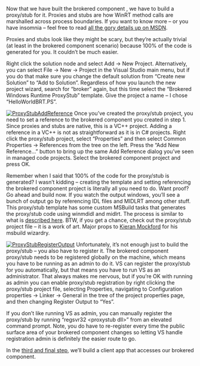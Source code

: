 Now that we have built the brokered component , we have to build a
proxy/stub for it. Proxies and stubs are how WinRT method calls are
marshalled across process boundaries. If you want to know more – or you
have insomnia – feel free to read [all the gory details up on
MSDN](http://msdn.microsoft.com/en-us/library/windows/desktop/ms692621(v=vs.85).aspx).

Proxies and stubs look like they might be scary, but they’re actually
trivial (at least in the brokered component scenario) because 100% of
the code is generated for you. It couldn’t be much easier.

Right click the solution node and select Add -\> New Project.
Alternatively, you can select File -\> New -\> Project in the Visual
Studio main menu, but if you do that make sure you change the default
solution from “Create new Solution” to “Add to Solution”. Regardless of
how you launch the new project wizard, search for “broker” again, but
this time select the “Brokered Windows Runtime ProxyStub” template. Give
the project a name – I chose “HelloWorldBRT.PS”.

[![ProxyStubAddReference](http://devhawk.net/wp-content/uploads/2014/04/ProxyStubAddReference-300x174.png)](http://devhawk.net/wp-content/uploads/2014/04/ProxyStubAddReference.png) Once
you’ve created the proxy/stub project, you need to set a reference to
the brokered component you created in step 1. Since proxies and stubs
are native, this is a VC++ project. Adding a reference in a VC++ is not
as straightforward as it is in C\# projects. Right click the proxy/stub
project, select “Properties” and then select Common Properties -\>
References from the tree on the left. Press the “Add New Reference…”
button to bring up the same Add Reference dialog you’ve seen in managed
code projects. Select the brokered component project and press OK.

Remember when I said that 100% of the code for the proxy/stub is
generated? I wasn’t kidding – creating the template and setting
referencing the brokered component project is literally all you need to
do. Want proof? Go ahead and build now. If you watch the output windows,
you’ll see a bunch of output go by referencing IDL files and MIDLRT
among other stuff. This proxy/stub template has some custom MSBuild
tasks that generates the proxy/stub code using winmdidl and midlrt. The
process is similar to what is [described
here](http://msdn.microsoft.com/en-us/library/dn481253.aspx). BTW, if
you get a chance, check out the proxy/stub project file – it is a work
of art. Major props to [Kieran
Mockford](http://www.linkedin.com/pub/kieran-mockford/4/77/110) for his
msbuild wizardry.

[![ProxyStubRegisterOutput](http://devhawk.net/wp-content/uploads/2014/04/ProxyStubRegisterOutput-300x174.png)](http://devhawk.net/wp-content/uploads/2014/04/ProxyStubRegisterOutput.png) Unfortunately,
it’s not enough just to build the proxy/stub – you also have to register
it. The brokered component proxy/stub needs to be registered globally on
the machine, which means you have to be running as an admin to do it. VS
can register the proxy/stub for you automatically, but that means you
have to run VS as an administrator. That always makes me nervous, but if
you’re OK with running as admin you can enable proxy/stub registration
by right clicking the proxy/stub project file, selecting Properties,
navigating to Configuration properties -\> Linker -\> General in the
tree of the project properties page, and then changing Register Output
to “Yes”.

If you don’t like running VS as admin, you can manually register the
proxy/stub by running “regsvr32 \<proxystub dll\>” from an elevated
command prompt. Note, you do have to re-register every time the public
surface area of your brokered component changes so letting VS handle
registration admin is definitely the easier route to go.

In the [third and final
step](http://devhawk.net/2014/04/25/brokered-winrt-components-step-three),
we’ll build a client app that accesses our brokered component.
